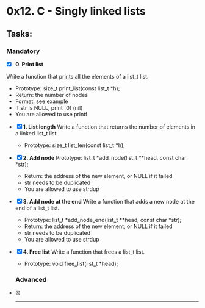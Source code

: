 # 0x12. C - Singly linked lists
## Tasks:
### Mandatory
- [x] **0. Print list**

Write a function that prints all the elements of a list_t list.
  - Prototype: size_t print_list(const list_t *h);
  - Return: the number of nodes
  - Format: see example
  - If str is NULL, print [0] (nil)
  - You are allowed to use printf
 
- [x] **1. List length**
  Write a function that returns the number of elements in a linked list_t list.
  - Prototype: size_t list_len(const list_t *h);
 
- [x] **2. Add node**
    Prototype: list_t *add_node(list_t **head, const char *str);
    - Return: the address of the new element, or NULL if it failed
    - str needs to be duplicated
    - You are allowed to use strdup
- [X] **3. Add node at the end**
    Write a function that adds a new node at the end of a list_t list.
    - Prototype: list_t *add_node_end(list_t **head, const char *str);
    - Return: the address of the new element, or NULL if it failed
    - str needs to be duplicated
    - You are allowed to use strdup
- [X] **4. Free list**
    Write a function that frees a list_t list.
    - Prototype: void free_list(list_t *head);

    ### Advanced
- [X] ****
